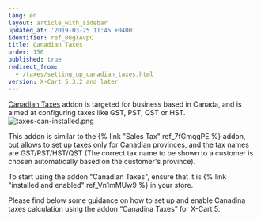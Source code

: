 ```yaml
---
lang: en
layout: article_with_sidebar
updated_at: '2019-03-25 11:45 +0400'
identifier: ref_08gXAvpC
title: Canadian Taxes
order: 156
published: true
redirect_from:
  - /taxes/setting_up_canadian_taxes.html
version: X-Cart 5.3.2 and later
---
```

[Canadian Taxes](https://market.x-cart.com/addons/canadian-taxes.html "Canadian Taxes") addon is targeted for business based in Canada, and is aimed at configuring taxes like GST, PST, QST or HST. 
    ![taxes-can-installed.png]({{site.baseurl}}/attachments/ref_hxmof6xX/taxes-can-installed.png)

This addon is similar to the {% link "Sales Tax" ref_7fGmqgPE %} addon, but allows to set up taxes only for Canadian provinces, and the tax names are GST/PST/HST/QST (The correct tax name to be shown to a customer is chosen automatically based on the customer's province).

To start using the addon "Canadian Taxes", ensure that it is {% link "installed and enabled" ref_Vn1mMUw9 %} in your store.

Please find below some guidance on how to set up and enable Canadina taxes calculation using the addon “Canadina Taxes” for X-Cart 5. 



